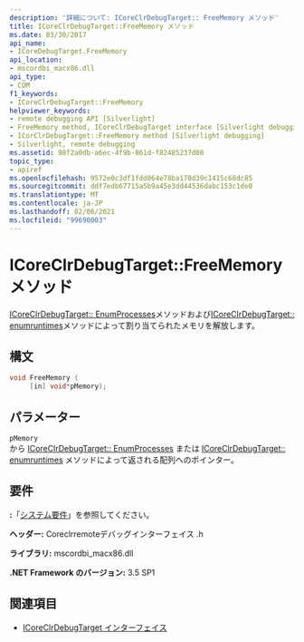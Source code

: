 ```yaml
---
description: '詳細について: ICoreClrDebugTarget:: FreeMemory メソッド'
title: ICoreClrDebugTarget::FreeMemory メソッド
ms.date: 03/30/2017
api_name:
- ICoreDebugTarget.FreeMemory
api_location:
- mscordbi_macx86.dll
api_type:
- COM
f1_keywords:
- ICoreClrDebugTarget::FreeMemory
helpviewer_keywords:
- remote debugging API [Silverlight]
- FreeMemory method, ICoreClrDebugTarget interface [Silverlight debugging]
- ICorClrDebugTarget::FreeMemory method [Silverlight debugging]
- Silverlight, remote debugging
ms.assetid: 98f2a0db-a6ec-4f9b-861d-f82485237d08
topic_type:
- apiref
ms.openlocfilehash: 9572e0c3df1fdd064e78ba170d39c1415c68dc85
ms.sourcegitcommit: ddf7edb67715a5b9a45e3dd44536dabc153c1de0
ms.translationtype: MT
ms.contentlocale: ja-JP
ms.lasthandoff: 02/06/2021
ms.locfileid: "99690003"
---
```

# <a name="icoreclrdebugtargetfreememory-method"></a>ICoreClrDebugTarget::FreeMemory メソッド

[ICoreClrDebugTarget:: EnumProcesses](icoreclrdebugtarget-enumprocesses-method.md)メソッドおよび[ICoreClrDebugTarget:: enumruntimes](icoreclrdebugtarget-enumruntimes-method.md)メソッドによって割り当てられたメモリを解放します。  
  
## <a name="syntax"></a>構文  
  
```cpp  
void FreeMemory (  
     [in] void*pMemory);  
```  
  
## <a name="parameters"></a>パラメーター  

 `pMemory`  
 から [ICoreClrDebugTarget:: EnumProcesses](icoreclrdebugtarget-enumprocesses-method.md) または [ICoreClrDebugTarget:: enumruntimes](icoreclrdebugtarget-enumruntimes-method.md) メソッドによって返される配列へのポインター。  
  
## <a name="requirements"></a>要件  

 **:**「[システム要件](../../get-started/system-requirements.md)」を参照してください。  
  
 **ヘッダー:** Coreclrremoteデバッグインターフェイス .h  
  
 **ライブラリ:** mscordbi_macx86.dll  
  
 **.NET Framework のバージョン:** 3.5 SP1  
  
## <a name="see-also"></a>関連項目

- [ICoreClrDebugTarget インターフェイス](icoreclrdebugtarget-interface.md)
